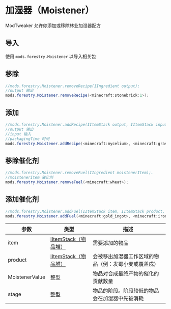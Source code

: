 # 加湿器（Moistener）

ModTweaker 允许你添加或移除林业加湿器配方

## 导入
使用 `mods.forestry.Moistener` 以导入相关包

## 移除

```JAVA
//mods.forestry.Moistener.removeRecipe(IIngredient output);
//output 输出
mods.forestry.Moistener.removeRecipe(<minecraft:stonebrick:1>);
```


## 添加

```JAVA
//mods.forestry.Moistener.addRecipe(IItemStack output, IItemStack input, int packagingTime); 
//output 输出
//input 输入
//packagingTime 时间
mods.forestry.Moistener.addRecipe(<minecraft:mycelium>, <minecraft:grass>, 60); 
```

## 移除催化剂
```JAVA
//mods.forestry.Moistener.removeFuel(IIngredient moistenerItem);、
//moistenerItem 催化剂
mods.forestry.Moistener.removeFuel(<minecraft:wheat>);

```


## 添加催化剂
```JAVA
//mods.forestry.Moistener.addFuel(IItemStack item, IItemStack product, int moistenerValue, int stage);
mods.forestry.Moistener.addFuel(<minecraft:gold_ingot>, <minecraft:iron_ingot>, 20, 2);
```

|参数             |类型                                    | 描述                                                                                       |
|----------------|----------------------------------------|--------------------------------------------------------------------------------------------|
|item            |[IItemStack（物品堆）](/Vanilla/Items/IItemStack)|需要添加的物品                                                                      |
|product         |[IItemStack（物品堆）](/Vanilla/Items/IItemStack)|会被移出加湿器工作区域的物品（例：发霉小麦或覆盖戍）                                     |
|MoistenerValue  |整型                                    |物品对合成最终产物的催化的贡献数量                                                               |
|stage           |整型                                    |物品的阶段。阶段较低的物品会在加湿器中先被消耗                                                   |
